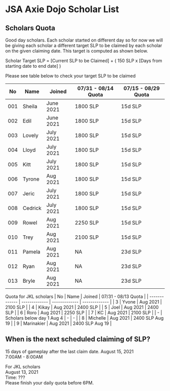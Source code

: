 # JSA Axie Dojo Scholar List



## Scholars Quota
Good day scholars. Each scholar started on different day so for now we will be giving each scholar a different target SLP to be claimed by each scholar on the given claiming date. This target is computed as shown below.  
  
Scholar Target SLP = [Current SLP to be Claimed] + ( 150 SLP x [Days from starting date to end date] )  
  
Please see table below to check your target SLP to be claimed

| No  | Name | Joined | 07/31 - 08/14 Quota | 07/15 - 08/29 Quota |
| ------------- | ------------- | ------------- | ------------- | ------------- |
| 001  | Sheila  | June 2021 | 1800 SLP | 15d SLP |
| 002  | Edil | June 2021 | 1800 SLP | 15d SLP |
| 003  | Lovely  | July 2021 | 1800 SLP | 15d SLP |
| 004  | Lloyd | July 2021 | 1800 SLP | 15d SLP |
| 005  | Kitt | July 2021 | 1800 SLP | 15d SLP |
| 006  | Tyrone | Aug 2021 | 1800 SLP | 15d SLP |
| 007  | Jeric | July 2021 | 1800 SLP | 15d SLP |
| 008  | Cedrick | July 2021 | 1800 SLP | 15d SLP |
| 009  | Rowel | Aug 2021 | 2250 SLP | 15d SLP |
| 010  | Trey | Aug 2021 | 2100 SLP | 15d SLP |
| 011  | Pamela | Aug 2021 | NA | 23d SLP |
| 012  | Ryan | Aug 2021 | NA | 23d SLP |
| 013  | Bryle | Aug 2021 | NA | 23d SLP |
  
Quota for JKL scholars
| No  | Name | Joined | 07/31 - 08/13 Quota |
| ------------- | ------------- | ------------- | ------------- |
| 3  | Yvone | Aug 2021 | 2100 SLP |
| 4  | Kikay | Aug 2021 | 2400 SLP |
| 5  | Joel | Aug 2021 | 2400 SLP |
| 6  | Roro | Aug 2021 | 2250 SLP |
| 7  | KC | Aug 2021 | 2100 SLP |
| -  | Scholars below day 1 Aug 4 | - | - |
| 8  | Michelle | Aug 2021 | 2400 SLP Aug 19 |
| 9  | Marinakier | Aug 2021 | 2400 SLP Aug 19 |


## When is the next scheduled claiming of SLP?
15 days of gameplay after the last claim date.
August 15, 2021  
7:00AM - 8:00AM
  
For JKL scholars  
August 13, 2021  
Time: ???  
Please finish your daily quota before 6PM.
<!--
## Scholars Record
| Name  | 06 | 07/15  | 07/30  | 08/14  |
| ------------- | ------------- | ------------- | ------------- | ------------- |
| Sheila  | O  | O  | O | Ongoing |
| Edil  | O | O  | O | Ongoing |
| Lovely  | NA  | X | O  | Ongoing |
| Lloyd  | NA  | X | O  | Ongoing |
| Kitt  | NA  | NA | O  | Ongoing |
| Tyrone | NA  | NA | NA  | Ongoing |
| Jeric | NA  | NA | O  | Ongoing |
| Cedrick | NA  | NA | X  | Ongoing |
| Rowel | NA  | NA | NA  | Ongoing |
| Trey | NA  | NA | NA  | Ongoing |
  
-->
